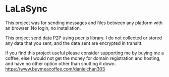 # LaLaSync

This project was for sending messages and files between any platform with an browser. No login, no installation. 

This project send data P2P using peer.js library. I do not collected or stored any data that you sent, and the data sent are encrypted in transitt.

If you find this project useful please consider supporting me by buying me a coffee, else I would not get the money for domain registration and hosting, and have no other option other than shutting it down.
https://www.buymeacoffee.com/danielchan303
